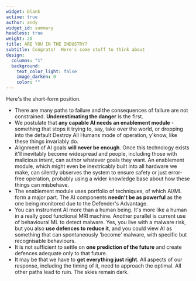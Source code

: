 ```yaml
---
widget: blank
active: true
author: andy
widget_id: summary
headless: true
weight: 20
title: ARE YOU IN THE INDUSTRY?
subtitle: Congrats!  Here's some stuff to think about
design:
  columns: "1"
  background:
    text_color_light: false
    image_darken: 0
    color: ""
---
```


Here's the short-form position.

- There are many paths to failure and the consequences of failure are not constrained.  **Underestimating the danger** is the first.
- We postulate that **any capable AI needs an enablement module** - something that stops it trying to, say, take over the world, or dropping into the default Destroy All Humans mode of operation, y'know, like these things invariably do.
- Alignment of AI goals **will never be enough**.  Once this technology exists it'll inevitably become widespread and people, including those with malicious intent, can author whatever goals they want.  An enablement module, which might even be inextricably built into all hardware we make, can silently observes the system to ensure safety or just error-free operation, probably using a wider knowledge base about how these things can misbehave.
- The enablement module uses portfolio of techniques, of which AI/ML form a major part. The AI components **needn't be as powerful** as the one being monitored due to the Defender's Advantage.
- You can instrument AI more than a human being.  It's more like a human in a really good functional MRI machine.  Another parallel is current use of behavioural ML to detect malware. Yes, you live with a malware risk, but you also **use defences to reduce it**, and you could view AI as something that can spontaneously 'become' malware, with specific but recognisable behaviours.
- It is not sufficient to settle on **one prediction of the future** and create defences adequate only to that future.
- It may be that we have to **get everything just right**.  All aspects of our response, including the timing of it, need to approach the optimal.  All other paths lead to ruin.  The skies remain dark.